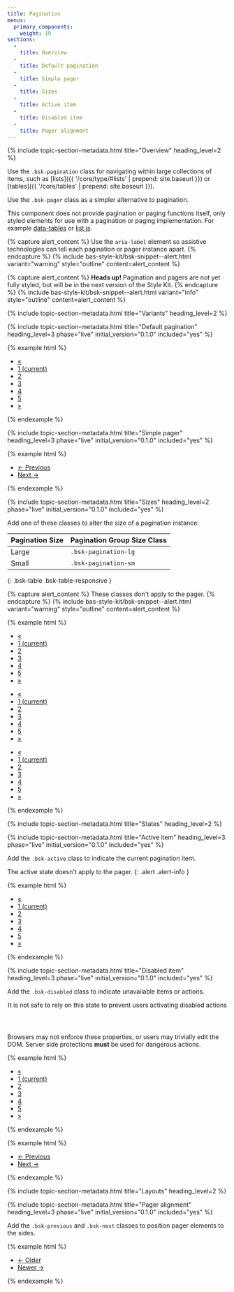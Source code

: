 ```yaml
---
title: Pagination
menus:
  primary_components:
    weight: 19
sections:
  -
    title: Overview
  -
    title: Default pagination
  -
    title: Simple pager
  -
    title: Sizes
  -
    title: Active item
  -
    title: Disabled item
  -
    title: Pager alignment
---
```


{% include topic-section-metadata.html
  title="Overview"
  heading_level=2
%}

Use the `.bsk-pagination` class for navigating within large collections of items, such as
[lists]({{ '/core/type/#lists' | prepend: site.baseurl }}) or [tables]({{ '/core/tables' | prepend: site.baseurl }}).

Use the `.bsk-pager` class as a simpler alternative to pagination.

This component does not provide pagination or paging functions itself, only styled elements for use with a pagination
or paging implementation. For example [data-tables](https://datatables.net) or [list.js](http://listjs.com).

{% capture alert_content %}
Use the `aria-label` element so assistive technologies can tell each pagination or pager instance apart.
{% endcapture %}
{% include bas-style-kit/bsk-snippet--alert.html
  variant="warning"
  style="outline"
  content=alert_content
%}

{% capture alert_content %}
**Heads up!** Pagination and pagers are not yet fully styled, but will be in the next version of the Style Kit.
{% endcapture %}
{% include bas-style-kit/bsk-snippet--alert.html
  variant="info"
  style="outline"
  content=alert_content
%}

{% include topic-section-metadata.html
  title="Variants"
  heading_level=2
%}

{% include topic-section-metadata.html
  title="Default pagination"
  heading_level=3
  phase="live"
  initial_version="0.1.0"
  included="yes"
%}

{% example html %}
<nav aria-label="pagination-example-1">
  <ul class="bsk-pagination">
    <li><a href="#" aria-label="Previous"><span aria-hidden="true">&laquo;</span></a></li>
    <li class="bsk-active"><a href="#">1 <span class="bsk-sr-only">(current)</span></a></li>
    <li><a href="#">2</a></li>
    <li><a href="#">3</a></li>
    <li><a href="#">4</a></li>
    <li><a href="#">5</a></li>
    <li><a href="#" aria-label="Next"><span aria-hidden="true">&raquo;</span></a></li>
  </ul>
</nav>
{% endexample %}

{% include topic-section-metadata.html
  title="Simple pager"
  heading_level=3
  phase="live"
  initial_version="0.1.0"
  included="yes"
%}

{% example html %}
<nav aria-label="pager-example-1">
  <ul class="bsk-pager">
    <li><a href="#"><span aria-hidden="true">&larr;</span> Previous</a></li>
    <li><a href="#">Next <span aria-hidden="true">&rarr;</span></a></li>
  </ul>
</nav>
{% endexample %}

{% include topic-section-metadata.html
  title="Sizes"
  heading_level=2
  phase="live"
  initial_version="0.1.0"
  included="yes"
%}

Add one of these classes to alter the size of a pagination instance:

| Pagination Size | Pagination Group Size Class |
| --------------- | --------------------------- |
| Large           | `.bsk-pagination-lg`        |
| Small           | `.bsk-pagination-sm`        |
{: .bsk-table .bsk-table-responsive }

{% capture alert_content %}
These classes don't apply to the pager.
{% endcapture %}
{% include bas-style-kit/bsk-snippet--alert.html
  variant="warning"
  style="outline"
  content=alert_content
%}

{% example html %}
<nav aria-label="pagination-example-2">
  <ul class="bsk-pagination bsk-pagination-sm">
    <li><a href="#" aria-label="Previous"><span aria-hidden="true">&laquo;</span></a></li>
    <li><a href="#">1 <span class="bsk-sr-only">(current)</span></a></li>
    <li><a href="#">2</a></li>
    <li><a href="#">3</a></li>
    <li><a href="#">4</a></li>
    <li><a href="#">5</a></li>
    <li><a href="#" aria-label="Next"><span aria-hidden="true">&raquo;</span></a></li>
  </ul>
</nav>
<nav aria-label="pagination-example-3">
  <ul class="bsk-pagination">
    <li><a href="#" aria-label="Previous"><span aria-hidden="true">&laquo;</span></a></li>
    <li><a href="#">1 <span class="bsk-sr-only">(current)</span></a></li>
    <li><a href="#">2</a></li>
    <li><a href="#">3</a></li>
    <li><a href="#">4</a></li>
    <li><a href="#">5</a></li>
    <li><a href="#" aria-label="Next"><span aria-hidden="true">&raquo;</span></a></li>
  </ul>
</nav>
<nav aria-label="pagination-example-4">
  <ul class="bsk-pagination bsk-pagination-lg">
    <li><a href="#" aria-label="Previous"><span aria-hidden="true">&laquo;</span></a></li>
    <li><a href="#">1 <span class="bsk-sr-only">(current)</span></a></li>
    <li><a href="#">2</a></li>
    <li><a href="#">3</a></li>
    <li><a href="#">4</a></li>
    <li><a href="#">5</a></li>
    <li><a href="#" aria-label="Next"><span aria-hidden="true">&raquo;</span></a></li>
  </ul>
</nav>
{% endexample %}

{% include topic-section-metadata.html
  title="States"
  heading_level=2
%}

{% include topic-section-metadata.html
  title="Active item"
  heading_level=3
  phase="live"
  initial_version="0.1.0"
  included="yes"
%}

Add the `.bsk-active` class to indicate the current pagination item.

The active state doesn't apply to the pager.
{: .alert .alert-info }

{% example html %}
<nav aria-label="pagination-example-5">
  <ul class="bsk-pagination">
    <li><a href="#" aria-label="Previous"><span aria-hidden="true">&laquo;</span></a></li>
    <li class="bsk-active"><a href="#">1 <span class="bsk-sr-only">(current)</span></a></li>
    <li><a href="#">2</a></li>
    <li><a href="#">3</a></li>
    <li><a href="#">4</a></li>
    <li><a href="#">5</a></li>
    <li><a href="#" aria-label="Next"><span aria-hidden="true">&raquo;</span></a></li>
  </ul>
</nav>
{% endexample %}

{% include topic-section-metadata.html
  title="Disabled item"
  heading_level=3
  phase="live"
  initial_version="0.1.0"
  included="yes"
%}

Add the `.bsk-disabled` class to indicate unavailable items or actions.

<div class="bsk-alert bsk-alert-solid bsk-alert-danger bsk-alert-block bsk-alert-icon">
  <header class="bsk-alert-heading">
    <div class="bsk-h4">
      <i class="fa fa-fw fa-exclamation-circle bsk-alert-icon"></i>
      It is not safe to rely on this state to prevent users activating disabled actions
    </div>
  </header>
  <p>Browsers may not enforce these properties, or users may trivially edit the DOM. Server side protections
   <strong>must</strong> be used for dangerous actions.</p>
</div>

{% example html %}
<nav aria-label="pagination-example-6">
  <ul class="bsk-pagination">
    <li class="bsk-disabled"><a href="#" aria-label="Previous"><span aria-hidden="true">&laquo;</span></a></li>
    <li><a href="#">1 <span class="bsk-sr-only">(current)</span></a></li>
    <li><a href="#">2</a></li>
    <li><a href="#">3</a></li>
    <li><a href="#">4</a></li>
    <li><a href="#">5</a></li>
    <li><a href="#" aria-label="Next"><span aria-hidden="true">&raquo;</span></a></li>
  </ul>
</nav>
{% endexample %}

{% example html %}
<nav aria-label="pager-example-2">
  <ul class="bsk-pager">
    <li class="bsk-disabled"><a href="#"><span aria-hidden="true">&larr;</span> Previous</a></li>
    <li><a href="#">Next <span aria-hidden="true">&rarr;</span></a></li>
  </ul>
</nav>
{% endexample %}

{% include topic-section-metadata.html
  title="Layouts"
  heading_level=2
%}

{% include topic-section-metadata.html
  title="Pager alignment"
  heading_level=3
  phase="live"
  initial_version="0.1.0"
  included="yes"
%}

Add the `.bsk-previous` and `.bsk-next` classes to position pager elements to the sides.

{% example html %}
<nav aria-label="pager-example-3">
  <ul class="bsk-pager">
    <li class="bsk-previous"><a href="#"><span aria-hidden="true">&larr;</span> Older</a></li>
    <li class="bsk-next"><a href="#">Newer <span aria-hidden="true">&rarr;</span></a></li>
  </ul>
</nav>
{% endexample %}
